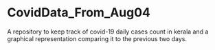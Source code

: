 # CovidData_From_Aug04
A repository to  keep track of covid-19 daily cases count in kerala and a graphical representation comparing it to the previous two days.
